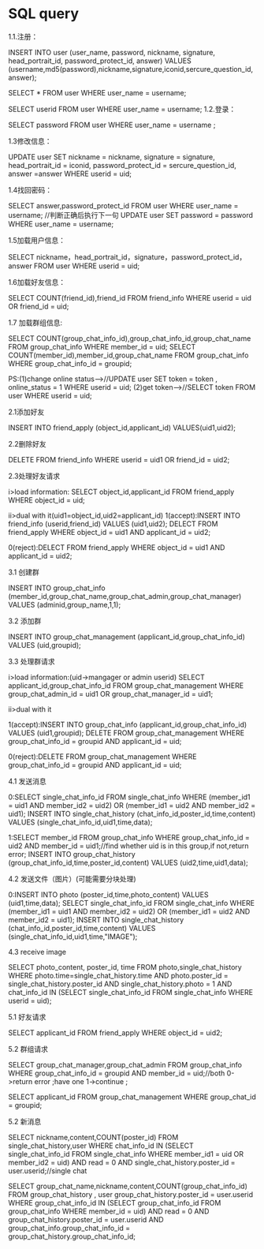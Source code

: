 # SQL query

1.1.注册：

INSERT INTO user (user_name, password, nickname, signature, head_portrait_id, password_protect_id, answer) VALUES (username,md5(password),nickname,signature,iconid,sercure_question_id,answer);

SELECT * FROM user WHERE user_name = username;

SELECT userid FROM user WHERE user_name = username;
1.2.登录：

SELECT password FROM user WHERE user_name = username ;


1.3修改信息：

UPDATE user SET nickname = nickname, signature = signature, head_portrait_id = iconid, password_protect_id = sercure_question_id, answer =answer WHERE userid = uid;

1.4找回密码：

SELECT answer,password_protect_id FROM user WHERE user_name = username;
//判断正确后执行下一句
UPDATE user SET password = password WHERE user_name = username;

1.5加载用户信息：

SELECT nickname，head_portrait_id，signature，password_protect_id，answer FROM user WHERE userid = uid;


1.6加载好友信息：

SELECT COUNT(friend_id),friend_id FROM friend_info WHERE userid = uid OR friend_id = uid;


1.7 加载群组信息:

SELECT COUNT(group_chat_info_id),group_chat_info_id,group_chat_name FROM group_chat_info WHERE member_id = uid;
SELECT COUNT(member_id),member_id,group_chat_name FROM group_chat_info WHERE group_chat_info_id = groupid;

PS:(1)change online status-->//UPDATE user SET token = token , online_status = 1 WHERE userid = uid;
(2)get token-->//SELECT token FROM user WHERE userid = uid;

2.1添加好友

INSERT INTO friend_apply (object_id,applicant_id) VALUES(uid1,uid2);


2.2删除好友

DELETE FROM friend_info WHERE userid = uid1 OR friend_id = uid2;


2.3处理好友请求

i>load information:
		SELECT object_id,applicant_id FROM friend_apply WHERE object_id = uid; 


ii>dual with it(uid1=object_id,uid2=applicant_id)
1(accept):INSERT INTO friend_info (userid,friend_id) VALUES (uid1,uid2);
		  DELECT FROM friend_apply WHERE object_id = uid1 AND applicant_id = uid2; 

0(reject):DELECT FROM friend_apply WHERE object_id = uid1 AND applicant_id = uid2;

3.1 创建群


INSERT INTO group_chat_info (member_id,group_chat_name,group_chat_admin,group_chat_manager) VALUES (adminid,group_name,1,1);


3.2 添加群


INSERT INTO group_chat_management (applicant_id,group_chat_info_id) VALUES (uid,groupid);

3.3 处理群请求

i>load information:(uid->mangager or admin userid)
		SELECT applicant_id,group_chat_info_id FROM group_chat_management WHERE group_chat_admin_id = uid1 OR group_chat_manager_id = uid1;

ii>dual with it

1(accept):INSERT INTO group_chat_info (applicant_id,group_chat_info_id) VALUES (uid1,groupid);
		  DELETE FROM group_chat_management WHERE group_chat_info_id = groupid AND applicant_id = uid;

0(reject):DELETE FROM group_chat_management WHERE group_chat_info_id = groupid AND applicant_id = uid;		  

4.1 发送消息

0:SELECT single_chat_info_id FROM single_chat_info WHERE (member_id1 = uid1 AND member_id2 = uid2) OR (member_id1 = uid2 AND member_id2 = uid1);
  INSERT INTO single_chat_history (chat_info_id,poster_id,time,content) VALUES (single_chat_info_id,uid1,time,data);

1:SELECT member_id FROM group_chat_info WHERE group_chat_info_id = uid2 AND member_id = uid1;//find whether uid is in this group,if not,return error;
  INSERT INTO group_chat_history (group_chat_info_id,time,poster_id,content) VALUES (uid2,time,uid1,data);
  

4.2 发送文件（图片）(可能需要分块处理)



0:INSERT INTO photo (poster_id,time,photo_content) VALUES (uid1,time,data);
  SELECT single_chat_info_id FROM single_chat_info WHERE (member_id1 = uid1 AND member_id2 = uid2) OR (member_id1 = uid2 AND member_id2 = uid1);
  INSERT INTO single_chat_history (chat_info_id,poster_id,time,content) VALUES (single_chat_info_id,uid1,time,"IMAGE");




4.3 receive image

SELECT photo_content, poster_id, time FROM photo,single_chat_history WHERE photo.time=single_chat_history.time AND photo.poster_id = single_chat_history.poster_id AND single_chat_history.photo = 1 AND chat_info_id IN (SELECT single_chat_info_id FROM single_chat_info WHERE userid = uid);

5.1 好友请求

SELECT applicant_id FROM friend_apply WHERE object_id = uid2;

5.2 群组请求

SELECT group_chat_manager,group_chat_admin FROM group_chat_info WHERE group_chat_info_id = groupid AND member_id = uid;//both 0->return error ;have one 1->continue ;

SELECT applicant_id FROM group_chat_management WHERE group_chat_id = groupid;

5.2 新消息

SELECT nickname,content,COUNT(poster_id) FROM single_chat_history,user  WHERE chat_info_id IN (SELECT single_chat_info_id FROM single_chat_info WHERE member_id1 = uid OR member_id2 = uid) AND read = 0 AND single_chat_history.poster_id = user.userid;//single chat


SELECT group_chat_name,nickname,content,COUNT(group_chat_info_id) FROM group_chat_history , user  group_chat_history.poster_id = user.userid WHERE group_chat_info_id IN (SELECT group_chat_info_id FROM group_chat_info WHERE member_id = uid) AND read = 0 AND group_chat_history.poster_id = user.userid AND group_chat_info.group_chat_info_id = group_chat_history.group_chat_info_id;

